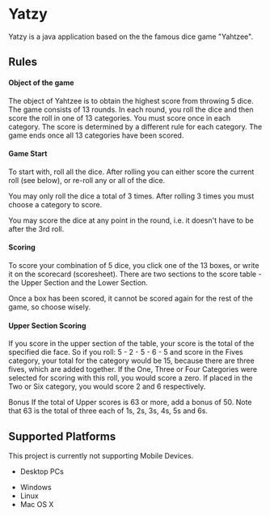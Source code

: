 # Yatzy

Yatzy is a java application based on the the famous dice game "Yahtzee".

## Rules

#### Object of the game

The object of Yahtzee is to obtain the highest score from throwing 5 dice.
The game consists of 13 rounds. In each round, you roll the dice and then score the roll in one of 13 categories. You must score once in each category. The score is determined by a different rule for each category.
The game ends once all 13 categories have been scored.

#### Game Start

To start with, roll all the dice. After rolling you can either score the current roll (see below), or re-roll any or all of the dice.

You may only roll the dice a total of 3 times. After rolling 3 times you must choose a category to score.

You may score the dice at any point in the round, i.e. it doesn't have to be after the 3rd roll.

#### Scoring

To score your combination of 5 dice, you click one of the 13 boxes, or write it on the scorecard (scoresheet). There are two sections to the score table - the Upper Section and the Lower Section.

Once a box has been scored, it cannot be scored again for the rest of the game, so choose wisely.

#### Upper Section Scoring

If you score in the upper section of the table, your score is the total of the specified die face.
So if you roll:
5 - 2 - 5 - 6 - 5 and score in the Fives category, your total for the category would be 15, because there are three fives, which are added together.
If the One, Three or Four Categories were selected for scoring with this roll, you would score a zero.
If placed in the Two or Six category, you would score 2 and 6 respectively.

Bonus If the total of Upper scores is 63 or more, add a bonus of 50. Note that 63 is the total of three each of 1s, 2s, 3s, 4s, 5s and 6s.

## Supported Platforms

This project is currently not supporting Mobile Devices.

- Desktop PCs
 * Windows 
 * Linux 
 * Mac OS X
